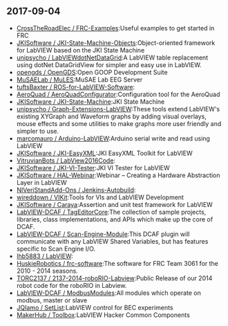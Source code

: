 ## 2017-09-04

* [CrossTheRoadElec / FRC-Examples](https://github.com/CrossTheRoadElec/FRC-Examples):Useful examples to get started in FRC
* [JKISoftware / JKI-State-Machine-Objects](https://github.com/JKISoftware/JKI-State-Machine-Objects):Object-oriented framework for LabVIEW based on the JKI State Machine
* [unipsycho / LabVIEWdotNetDataGrid](https://github.com/unipsycho/LabVIEWdotNetDataGrid):A LabVIEW table replacement using dotNet DataGridView for simpler and easy use in LabVIEW.
* [opengds / OpenGDS](https://github.com/opengds/OpenGDS):Open GOOP Development Suite
* [MuSAELab / MuLES](https://github.com/MuSAELab/MuLES):MuSAE Lab EEG Server
* [tuftsBaxter / ROS-for-LabVIEW-Software](https://github.com/tuftsBaxter/ROS-for-LabVIEW-Software):
* [AeroQuad / AeroQuadConfigurator](https://github.com/AeroQuad/AeroQuadConfigurator):Configuration tool for the AeroQuad
* [JKISoftware / JKI-State-Machine](https://github.com/JKISoftware/JKI-State-Machine):JKI State Machine
* [unipsycho / Graph-Extensions-LabVIEW](https://github.com/unipsycho/Graph-Extensions-LabVIEW):These tools extend LabVIEW's existing XYGraph and Waveform graphs by adding visual overlays, mouse effects and some utilities to make graphs more user friendly and simpler to use.
* [marcomauro / Arduino-LabVIEW](https://github.com/marcomauro/Arduino-LabVIEW):Arduino serial write and read using LabVIEW
* [JKISoftware / JKI-EasyXML](https://github.com/JKISoftware/JKI-EasyXML):JKI EasyXML Toolkit for LabVIEW
* [VitruvianBots / LabView2016Code](https://github.com/VitruvianBots/LabView2016Code):
* [JKISoftware / JKI-VI-Tester](https://github.com/JKISoftware/JKI-VI-Tester):JKI VI Tester for LabVIEW
* [JKISoftware / HAL-Webinar](https://github.com/JKISoftware/HAL-Webinar):Webinar – Creating a Hardware Abstraction Layer in LabVIEW
* [NIVeriStandAdd-Ons / Jenkins-Autobuild](https://github.com/NIVeriStandAdd-Ons/Jenkins-Autobuild):
* [wireddown / VIKit](https://github.com/wireddown/VIKit):Tools for VIs and LabVIEW Development
* [JKISoftware / Caraya](https://github.com/JKISoftware/Caraya):Assertion and unit test framework for LabVIEW
* [LabVIEW-DCAF / TagEditorCore](https://github.com/LabVIEW-DCAF/TagEditorCore):The collection of sample projects, libraries, class implementations, and APIs which make up the core of DCAF.
* [LabVIEW-DCAF / Scan-Engine-Module](https://github.com/LabVIEW-DCAF/Scan-Engine-Module):This DCAF plugin will communicate with any LabVIEW Shared Variables, but has features specific to Scan Engine I/O.
* [lhb5883 / LabVIEW](https://github.com/lhb5883/LabVIEW):
* [HuskieRobotics / frc-software](https://github.com/HuskieRobotics/frc-software):The software for FRC Team 3061 for the 2010 - 2014 seasons.
* [TORC2137 / 2137-2014-roboRIO-Labview](https://github.com/TORC2137/2137-2014-roboRIO-Labview):Public Release of our 2014 robot code for the roboRIO in Labview.
* [LabVIEW-DCAF / ModbusModules](https://github.com/LabVIEW-DCAF/ModbusModules):All modules which operate on modbus, master or slave
* [JQIamo / SetList](https://github.com/JQIamo/SetList):LabVIEW control for BEC experiments
* [MakerHub / Toolbox](https://github.com/MakerHub/Toolbox):LabVIEW Hacker Common Components
